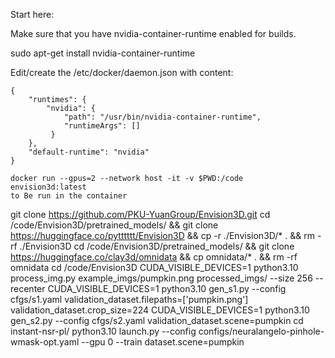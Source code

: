 Start here: 


Make sure that you have nvidia-container-runtime enabled for builds.   

sudo apt-get install nvidia-container-runtime   

Edit/create the /etc/docker/daemon.json with content:  

```
{
    "runtimes": {
        "nvidia": {
            "path": "/usr/bin/nvidia-container-runtime",
            "runtimeArgs": []
         } 
    },
    "default-runtime": "nvidia" 
}
```
```
docker run --gpus=2 --network host -it -v $PWD:/code  envision3d:latest 
to Be run in the container
```
git clone https://github.com/PKU-YuanGroup/Envision3D.git
cd /code/Envision3D/pretrained_models/ && git clone https://huggingface.co/pytttttt/Envision3D && cp -r ./Envision3D/* . && rm -rf ./Envision3D
cd /code/Envision3D/pretrained_models/ && git clone https://huggingface.co/clay3d/omnidata && cp omnidata/* . && rm -rf omnidata
cd /code/Envision3D 
CUDA_VISIBLE_DEVICES=1 python3.10 process_img.py example_imgs/pumpkin.png processed_imgs/ --size 256 --recenter
CUDA_VISIBLE_DEVICES=1 python3.10 gen_s1.py --config cfgs/s1.yaml  validation_dataset.filepaths=['pumpkin.png'] validation_dataset.crop_size=224
CUDA_VISIBLE_DEVICES=1 python3.10 gen_s2.py --config cfgs/s2.yaml  validation_dataset.scene=pumpkin
cd instant-nsr-pl/
python3.10 launch.py --config configs/neuralangelo-pinhole-wmask-opt.yaml --gpu 0 --train dataset.scene=pumpkin
```


